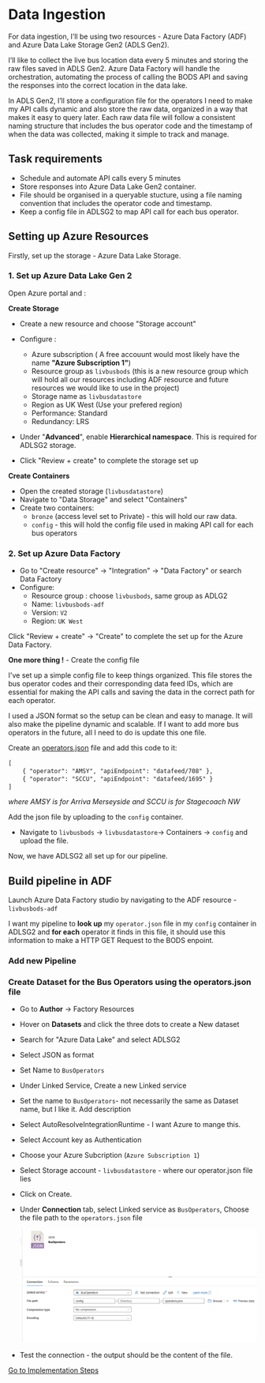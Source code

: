 # Data Ingestion

For data ingestion, I’ll be using two resources - Azure Data Factory (ADF) and Azure Data Lake Storage Gen2 (ADLS Gen2).

I’ll like to collect the live bus location data every 5 minutes and storing the raw files saved in ADLS Gen2. Azure Data Factory will handle the orchestration, automating the process of calling the BODS API and saving the responses into the correct location in the data lake.

In ADLS Gen2, I’ll store a configuration file for the operators I need to make my API calls dynamic and also store the raw data, organized in a way that makes it easy to query later. Each raw data file will follow a consistent naming structure that includes the bus operator code and the timestamp of when the data was collected, making it simple to track and manage.

## Task requirements
- Schedule and automate API calls every 5 minutes
- Store responses into Azure Data Lake Gen2 container.
- File should be organised in a queryable stucture, using a file naming convention that includes the operator code and timestamp.
- Keep a config file in ADLSG2 to map API call for each bus operator.

## Setting up Azure Resources

Firstly, set up the storage - Azure Data Lake Storage.

### 1. Set up Azure Data Lake Gen 2
Open Azure portal and :

**Create Storage**

- Create a new resource and choose "Storage account"
- Configure :
  - Azure subscription ( A free accouunt would most likely have the name **"Azure Subscription 1"**)
  - Resource group as `livbusbods` (this is a new resource group which will hold all our resources including ADF resource and future resources we would like to use in the project)
  - Storage name  as `livbusdatastore` 
  - Region as UK West  (Use your prefered region)
  - Performance: Standard
  - Redundancy: LRS

- Under "**Advanced**", enable **Hierarchical namespace**. This is required for ADLSG2 storage.
- Click "Review + create" to complete the storage set up

 **Create Containers**

  - Open the created storage (`livbusdatastore`)
  - Navigate to "Data Storage" and select "Containers" 
  - Create two containers:
    -  `bronze` (access level set to Private) - this will hold our raw data.
    - `config` - this will hold the config file used in making API call for each bus operators 


### 2. Set up Azure Data Factory

- Go to "Create resource" → "Integration" → "Data Factory" or search Data Factory
- Configure:
  - Resource group : choose `livbusbods`, same group as ADLG2
  - Name: `livbusbods-adf`
  - Version: `V2`
  - Region: `UK West`

Click "Review + create" → "Create" to complete the set up for the Azure Data Factory.

**One more thing !** - Create the config file

I've set up a simple config file to keep things organized. This file stores the bus operator codes and their corresponding data feed IDs, which are essential for making the API calls and saving the data in the correct path for each operator.

I used a JSON format so the setup can be  clean and easy to manage. It will also make the pipeline dynamic and scalable. If I want to add more bus operators in the future, all I need to do is update this one file.

Create an [ operators.json](https://github.com/adekolaolat/bods-liverpool-azure-data-engineering/blob/main/notebooks/operators.json) file and add this code to it:

```
[
    { "operator": "AMSY", "apiEndpoint": "datafeed/708" },
    { "operator": "SCCU", "apiEndpoint": "datafeed/1695" }
]

```
*where AMSY is for Arriva Merseyside and SCCU is for Stagecoach NW*

Add the json file by uploading to the `config` container.

- Navigate to  `livbusbods` → `livbusdatastore`→  Containers →  `config` and upload the file.

Now, we have ADLSG2 all set up for our pipeline.

## Build pipeline in ADF

Launch Azure Data Factory studio by navigating to the ADF resource - `livbusbods-adf`

I want my pipeline to **look up** my `operator.json` file in my `config` container in ADLSG2 and **for each** operator it finds in this file, it should use this information to make a HTTP GET Request to the BODS enpoint.

### Add new Pipeline

### Create Dataset for the Bus Operators using the operators.json file

- Go to **Author** → Factory Resources
- Hover on **Datasets** and click the three dots to create a New  dataset
- Search for "Azure Data Lake" and select ADLSG2
- Select JSON as format
- Set Name to `BusOperators`
- Under Linked Service, Create a new Linked service
- Set the name to `BusOperators`- not necessarily the same as Dataset name, but I like it. Add description
- Select AutoResolveIntegrationRuntime - I want Azure to mange this.
- Select Account key as Authentication 
- Choose your Azure Subcription (`Azure Subscription 1`)
- Select Storage account - `livbusdatastore` - where our operator.json file lies 
- Click on Create.
- Under **Connection** tab, select Linked service as `BusOperators`, Choose the file path to the `operators.json` file

    ![alt text](/images/bus-operator-dataset.png)

- Test the connection - the output should be the content of the  file.



 
    





  

[ Go to Implementation Steps](https://github.com/adekolaolat/bods-liverpool-azure-data-engineering/blob/main/README.md#implementation-steps)